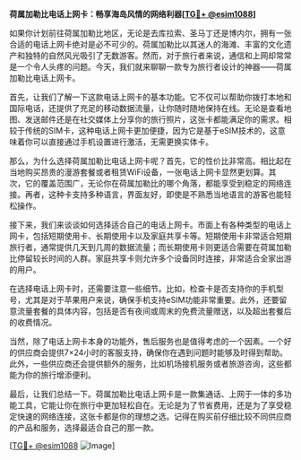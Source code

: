 **荷属加勒比电话上网卡：畅享海岛风情的网络利器[[TG💪+ @esim1088](https://t.me/s/esim1088)]**

如果你计划前往荷属加勒比地区，无论是去库拉索、圣马丁还是博内尔，拥有一张合适的电话上网卡绝对是必不可少的。荷属加勒比以其迷人的海滩、丰富的文化遗产和独特的自然风光吸引了无数游客。然而，对于旅行者来说，通信和上网却常常是一个令人头疼的问题。今天，我们就来聊聊一款专为旅行者设计的神器——荷属加勒比电话上网卡。

首先，让我们了解一下这款电话上网卡的基本功能。它不仅可以帮助你拨打本地和国际电话，还提供了充足的移动数据流量，让你随时随地保持在线。无论是查看地图、发送邮件还是在社交媒体上分享你的旅行照片，这张卡都能满足你的需求。相较于传统的SIM卡，这种电话上网卡更加便捷，因为它是基于eSIM技术的，这意味着你可以直接通过手机设置进行激活，无需更换实体卡。

那么，为什么选择荷属加勒比电话上网卡呢？首先，它的性价比非常高。相比起在当地购买昂贵的漫游套餐或者租赁WiFi设备，一张电话上网卡显然更划算。其次，它的覆盖范围广，无论你在荷属加勒比的哪个角落，都能享受到稳定的网络连接。再者，这种卡支持多种语言，界面友好，即使是不熟悉当地语言的游客也能轻松操作。

接下来，我们来谈谈如何选择适合自己的电话上网卡。市面上有各种类型的电话上网卡，包括短期使用卡、长期使用卡以及家庭共享卡等。短期使用卡非常适合短期旅行者，通常提供几天到几周的数据流量；而长期使用卡则更适合需要在荷属加勒比停留较长时间的人群。家庭共享卡则允许多个设备同时连接，非常适合全家出游的用户。

在选择电话上网卡时，还需要注意一些细节。比如，检查卡是否支持你的手机型号，尤其是对于苹果用户来说，确保手机支持eSIM功能非常重要。此外，还要留意流量套餐的具体内容，包括是否有夜间或周末的免费流量赠送，以及超出套餐后的收费情况。

当然，除了电话上网卡本身的功能外，售后服务也是值得考虑的一个因素。一个好的供应商会提供7×24小时的客服支持，确保你在遇到问题时能够及时得到帮助。此外，一些供应商还会提供额外的服务，比如机场接机服务或者旅游咨询，这些都能为你的旅行增添便利。

最后，让我们总结一下。荷属加勒比电话上网卡是一款集通话、上网于一体的多功能工具，它能让你在旅行中更加轻松自在。无论是为了节省费用，还是为了享受稳定快速的网络连接，这张卡都是你的理想之选。记得在购买前仔细比较不同供应商的产品和服务，选择最适合自己的那一款。

[[TG💪+ @esim1088](https://t.me/s/esim1088) ![Image](https://i.postimg.cc/4NQfJmqS/Snipaste-2025-05-13-00-14-12.png)]